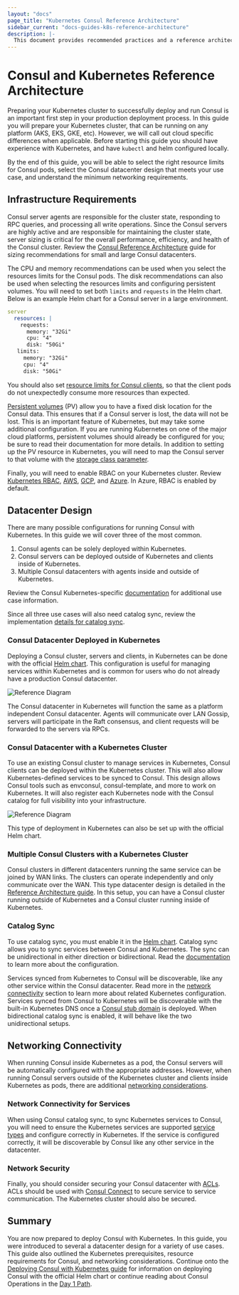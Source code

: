 ```yaml
--- 
layout: "docs"
page_title: "Kubernetes Consul Reference Architecture"
sidebar_current: "docs-guides-k8s-reference-architecture"
description: |-
  This document provides recommended practices and a reference architecture. 
---
```


# Consul and Kubernetes Reference Architecture

Preparing your Kubernetes cluster to successfully deploy and run Consul is an
important first step in your production deployment process. In this guide you
will prepare your Kubernetes cluster, that can be running on any platform
(AKS, EKS, GKE, etc). However, we will call out cloud specific differences when
applicable. Before starting this guide you should have experience with
Kubernetes, and have `kubectl` and helm configured locally. 

By the end of this guide, you will be able to select the right resource limits
for Consul pods, select the Consul datacenter design that meets your use case,
and understand the minimum networking requirements. 

## Infrastructure Requirements

Consul server agents are responsible for the cluster state, responding to RPC
queries, and processing all write operations. Since the Consul servers are
highly active and are responsible for maintaining the cluster state, server
sizing is critical for the overall performance, efficiency, and health of the
Consul cluster. Review the [Consul Reference
Architecture](/advanced/day-1-operations/reference-architecture#consul-servers)
guide for sizing recommendations for small and large Consul datacenters. 

The CPU and memory recommendations can be used when you select the resources
limits for the Consul pods. The disk recommendations can also be used when
selecting the resources limits and configuring persistent volumes. You will
need to set both `limits` and `requests` in the Helm chart. Below is an example
Helm chart for a Consul server in a large environment.

```yaml 
server 
  resources: | 
    requests: 
      memory: "32Gi" 
      cpu: "4" 
      disk: "50Gi"
   limits: 
     memory: "32Gi"
     cpu: "4" 
     disk: "50Gi" 
```

You should also set [resource limits for Consul
clients](https://www.consul.io/docs/platform/k8s/helm.html#v-client-resources),
so that the client pods do not unexpectedly consume more resources than
expected. 

[Persistent
volumes](https://kubernetes.io/docs/concepts/storage/persistent-volumes/) (PV)
allow you to have a fixed disk location for the Consul data. This ensures that
if a Consul server is lost, the data will not be lost. This is an important
feature of Kubernetes, but may take some additional configuration. If you are
running Kubernetes on one of the major cloud platforms, persistent volumes
should already be configured for you; be sure to read their documentation for more
details. In addition to setting up the PV resource in Kubernetes, you will need
to map the Consul server to that volume with the [storage class
parameter](https://www.consul.io/docs/platform/k8s/helm.html#v-server-storageclass).

Finally, you will need to enable RBAC on your Kubernetes cluster. Review
[Kubernetes
RBAC](https://kubernetes.io/docs/reference/access-authn-authz/rbac/),
[AWS](https://docs.aws.amazon.com/eks/latest/userguide/managing-auth.html),
[GCP](https://cloud.google.com/kubernetes-engine/docs/how-to/role-based-access-control),
and
[Azure](https://docs.microsoft.com/en-us/cli/azure/aks?view=azure-cli-latest#az-aks-create).
In Azure, RBAC is enabled by default. 

## Datacenter Design 

There are many possible configurations for running Consul with Kubernetes. In this guide
we will cover three of the most common.

1. Consul agents can be solely deployed within Kubernetes.  
1. Consul servers
can be deployed outside of Kubernetes and clients inside of Kubernetes.  
1. Multiple Consul datacenters with agents inside and outside of Kubernetes.  

Review the Consul Kubernetes-specific
[documentation](https://www.consul.io/docs/platform/k8s/index.html#use-cases)
for additional use case information. 

Since all three use cases will also need catalog sync, review the
implementation [details for catalog sync](https://www.consul.io/docs/platform/k8s/service-sync.html).  

### Consul Datacenter Deployed in Kubernetes 

Deploying a Consul cluster, servers and clients, in Kubernetes can be done with
the official [Helm
chart](https://www.consul.io/docs/platform/k8s/helm.html#using-the-helm-chart).
This configuration is useful for managing services within Kubernetes and is
common for users who do not already have a production Consul datacenter.

![Reference Diagram](/assets/images/k8s-consul-simple.png "Consul in Kubernetes Reference Diagram")

The Consul datacenter in Kubernetes will function the same as a platform
independent Consul datacenter. Agents will communicate over LAN Gossip, servers
will participate in the Raft consensus, and client requests will be
forwarded to the servers via RPCs.

### Consul Datacenter with a Kubernetes Cluster

To use an existing Consul cluster to manage services in Kubernetes, Consul
clients can be deployed within the Kubernetes cluster. This will also allow
Kubernetes-defined services to be synced to Consul. This design allows Consul tools
such as envconsul, consul-template, and more to work on Kubernetes. It will
also register each Kubernetes node with the Consul catalog for full visibility
into your infrastructure.

![Reference Diagram](/assets/images/k8s-cluster-consul-datacenter.png "Consul and Kubernetes Reference Diagram")

This type of deployment in Kubernetes can also be set up with the official Helm
chart.


### Multiple Consul Clusters with a Kubernetes Cluster

Consul clusters in different datacenters running the same service can be joined
by WAN links. The clusters can operate independently and only communicate over
the WAN. This type datacenter design is detailed in the [Reference Architecture
guide](/advanced/day-1-operations/reference-architecture#multiple-datacenters).
In this setup, you can have a Consul cluster running outside of Kubernetes and
a Consul cluster running inside of Kubernetes. 

### Catalog Sync

To use catalog sync, you must enable it in the [Helm
chart](https://www.consul.io/docs/platform/k8s/helm.html#v-synccatalog).
Catalog sync allows you to sync services between Consul and Kubernetes. The
sync can be unidirectional in either direction or bidirectional. Read the
[documentation](https://www.consul.io/docs/platform/k8s/service-sync.html) to
learn more about the configuration. 

Services synced from Kubernetes to Consul will be discoverable, like any other
service within the Consul datacenter. Read more in the [network
connectivity](#networking-connectivity) section to learn more about related
Kubernetes configuration. Services synced from Consul to Kubernetes will be
discoverable with the built-in Kubernetes DNS once a [Consul stub
domain](https://www.consul.io/docs/platform/k8s/dns.html) is deployed. When
bidirectional catalog sync is enabled, it will behave like the two
unidirectional setups. 

## Networking Connectivity 

When running Consul inside Kubernetes as a pod, the Consul servers will be
automatically configured with the appropriate addresses. However, when running
Consul servers outside of the Kubernetes cluster and clients inside Kubernetes
as pods, there are additional [networking
considerations](/consul/advanced/day-1-operations/reference-architecture#network-connectivity).

### Network Connectivity for Services

When using Consul catalog sync, to sync Kubernetes services to Consul, you will
need to ensure the Kubernetes services are supported [service
types](https://www.consul.io/docs/platform/k8s/service-sync.html#kubernetes-service-types)
and configure correctly in Kubernetes. If the service is configured correctly,
it will be discoverable by Consul like any other service in the datacenter. 

### Network Security

Finally, you should consider securing your Consul datacenter with
[ACLs](/consul/advanced/day-1-operations/production-acls). ACLs should be used with [Consul
Connect](https://www.consul.io/docs/platform/k8s/connect.html) to secure
service to service communication. The Kubernetes cluster should also be
secured. 

## Summary 

You are now prepared to deploy Consul with Kubernetes. In this
guide, you were introduced to several a datacenter design for a variety of use
cases. This guide also outlined the Kubernetes prerequisites, resource
requirements for Consul, and networking considerations. Continue onto the
[Deploying Consul with Kubernetes
guide](https://learn.hashicorp.com/consul/getting-started-k8s/helm-deploy) for
information on deploying Consul with the official Helm chart or continue
reading about Consul Operations in the [Day 1 Path](https://learn.hashicorp.com/consul/?track=advanced#advanced). 
 
